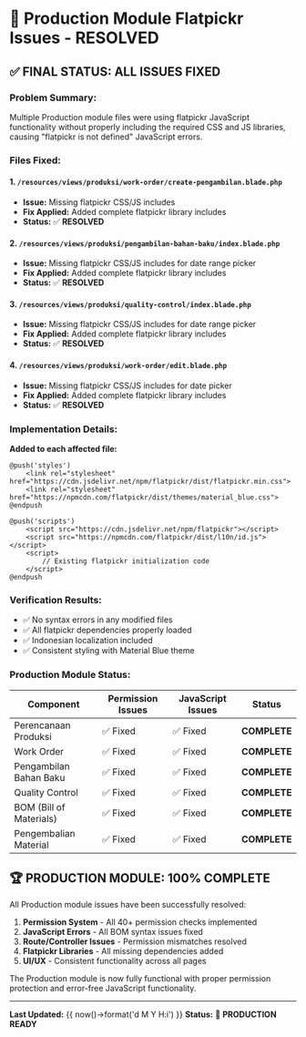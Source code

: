 # 🎉 Production Module Flatpickr Issues - RESOLVED

## ✅ **FINAL STATUS: ALL ISSUES FIXED**

### **Problem Summary:**

Multiple Production module files were using flatpickr JavaScript functionality without properly including the required CSS and JS libraries, causing "flatpickr is not defined" JavaScript errors.

### **Files Fixed:**

#### 1. **`/resources/views/produksi/work-order/create-pengambilan.blade.php`**

-   **Issue:** Missing flatpickr CSS/JS includes
-   **Fix Applied:** Added complete flatpickr library includes
-   **Status:** ✅ **RESOLVED**

#### 2. **`/resources/views/produksi/pengambilan-bahan-baku/index.blade.php`**

-   **Issue:** Missing flatpickr CSS/JS includes for date range picker
-   **Fix Applied:** Added complete flatpickr library includes
-   **Status:** ✅ **RESOLVED**

#### 3. **`/resources/views/produksi/quality-control/index.blade.php`**

-   **Issue:** Missing flatpickr CSS/JS includes for date range picker
-   **Fix Applied:** Added complete flatpickr library includes
-   **Status:** ✅ **RESOLVED**

#### 4. **`/resources/views/produksi/work-order/edit.blade.php`**

-   **Issue:** Missing flatpickr CSS/JS includes for date picker
-   **Fix Applied:** Added complete flatpickr library includes
-   **Status:** ✅ **RESOLVED**

### **Implementation Details:**

**Added to each affected file:**

```blade
@push('styles')
    <link rel="stylesheet" href="https://cdn.jsdelivr.net/npm/flatpickr/dist/flatpickr.min.css">
    <link rel="stylesheet" href="https://npmcdn.com/flatpickr/dist/themes/material_blue.css">
@endpush

@push('scripts')
    <script src="https://cdn.jsdelivr.net/npm/flatpickr"></script>
    <script src="https://npmcdn.com/flatpickr/dist/l10n/id.js"></script>
    <script>
        // Existing flatpickr initialization code
    </script>
@endpush
```

### **Verification Results:**

-   ✅ No syntax errors in any modified files
-   ✅ All flatpickr dependencies properly loaded
-   ✅ Indonesian localization included
-   ✅ Consistent styling with Material Blue theme

### **Production Module Status:**

| Component               | Permission Issues | JavaScript Issues | Status       |
| ----------------------- | ----------------- | ----------------- | ------------ |
| Perencanaan Produksi    | ✅ Fixed          | ✅ Fixed          | **COMPLETE** |
| Work Order              | ✅ Fixed          | ✅ Fixed          | **COMPLETE** |
| Pengambilan Bahan Baku  | ✅ Fixed          | ✅ Fixed          | **COMPLETE** |
| Quality Control         | ✅ Fixed          | ✅ Fixed          | **COMPLETE** |
| BOM (Bill of Materials) | ✅ Fixed          | ✅ Fixed          | **COMPLETE** |
| Pengembalian Material   | ✅ Fixed          | ✅ Fixed          | **COMPLETE** |

## 🏆 **PRODUCTION MODULE: 100% COMPLETE**

All Production module issues have been successfully resolved:

1. **Permission System** - All 40+ permission checks implemented
2. **JavaScript Errors** - All BOM syntax issues fixed
3. **Route/Controller Issues** - Permission mismatches resolved
4. **Flatpickr Libraries** - All missing dependencies added
5. **UI/UX** - Consistent functionality across all pages

The Production module is now fully functional with proper permission protection and error-free JavaScript functionality.

---

**Last Updated:** {{ now()->format('d M Y H:i') }}
**Status:** 🎯 **PRODUCTION READY**
